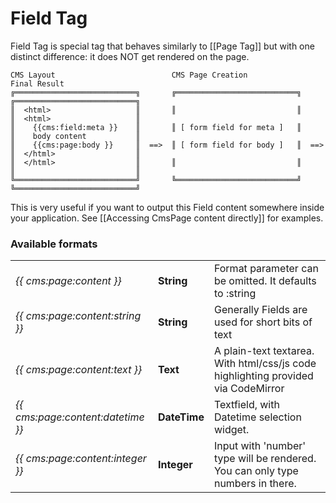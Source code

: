 # Field Tag

Field Tag is special tag that behaves similarly to [[Page Tag]] but with one distinct difference: it does NOT get rendered on the page.

    CMS Layout                          CMS Page Creation                   Final Result
    ╔═══════════════════════════╗       ╔═══════════════════════════╗       ╔═══════════════════════════╗
    ║  <html>                   ║       ║                           ║       ║  <html>                   ║
    ║    {{cms:field:meta }}    ║       ║ [ form field for meta ]   ║       ║    body content           ║
    ║    {{cms:page:body }}     ║  ==>  ║ [ form field for body ]   ║  ==>  ║  </html>                  ║
    ║  </html>                  ║       ║                           ║       ║                           ║
    ╚═══════════════════════════╝       ╚═══════════════════════════╝       ╚═══════════════════════════╝
    
This is very useful if you want to output this Field content somewhere inside your application. See [[Accessing CmsPage content directly]] for examples.

### Available formats

<table>
  <tr>
    <td><em>{{ cms:page:content }}</em></td>
    <td><strong>String</strong></td>
    <td>Format parameter can be omitted. It defaults to :string</td>
  </tr>
  <tr>
    <td><em>{{ cms:page:content:string }}</em></td>
    <td><strong>String</strong></td>
    <td>Generally Fields are used for short bits of text</td>
  </tr>
  <tr>
    <td><em>{{ cms:page:content:text }}</em></td>
    <td><strong>Text</strong></td>
    <td>A plain-text textarea. With html/css/js code highlighting provided via CodeMirror</td>
  </tr>
  <tr>
    <td><em>{{ cms:page:content:datetime }}</em></td>
    <td><strong>DateTime</strong></td>
    <td>Textfield, with Datetime selection widget.</td>
  </tr>
  <tr>
    <td><em>{{ cms:page:content:integer }}</em></td>
    <td><strong>Integer</strong></td>
    <td>Input with 'number' type will be rendered. You can only type numbers in there.</td>
  </tr>
</table>
